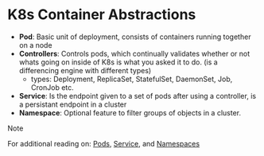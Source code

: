 # K8s Container Abstractions 

- **Pod**: Basic unit of deployment, consists of containers running together on a node
- **Controllers**: Controls pods, which continually validates whether or not whats going on inside of K8s is what you asked it to do. (is a differencing engine with different types)
  - types: Deployment, ReplicaSet, StatefulSet, DaemonSet, Job, CronJob etc. 
- **Service**: Is the endpoint given to a set of pods after using a controller, is a persistant endpoint in a cluster 
- **Namespace**: Optional feature to filter groups of objects in a cluster. 

> [!Note]
> For additional reading on: [Pods](https://kubernetes.io/docs/concepts/workloads/pods/), [Service](https://kubernetes.io/docs/concepts/services-networking/service/), and [Namespaces](https://kubernetes.io/docs/concepts/overview/working-with-objects/namespaces/)
